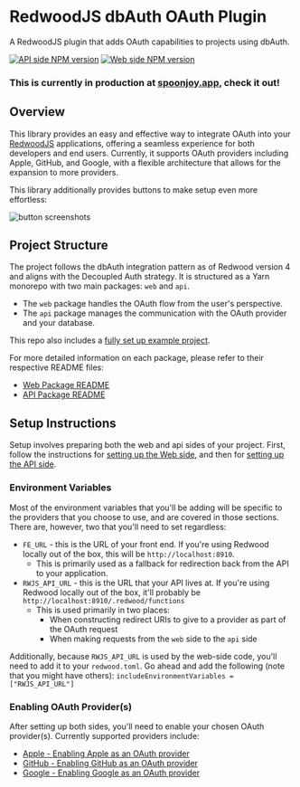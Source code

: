 # RedwoodJS dbAuth OAuth Plugin
A RedwoodJS plugin that adds OAuth capabilities to projects using dbAuth.

[![API side NPM version](https://img.shields.io/npm/v/%40spoonjoy%2Fredwoodjs-dbauth-oauth-api?logo=redwoodjs&label=npm%20-%20api%20side)](https://www.npmjs.com/package/@spoonjoy/redwoodjs-dbauth-oauth-api)
[![Web side NPM version](https://img.shields.io/npm/v/%40spoonjoy%2Fredwoodjs-dbauth-oauth-web?logo=redwoodjs&label=npm%20-%20web%20side)](https://www.npmjs.com/package/@spoonjoy/redwoodjs-dbauth-oauth-web)

### This is currently in production at [spoonjoy.app](https://spoonjoy.app), check it out!

## Overview
This library provides an easy and effective way to integrate OAuth into your [RedwoodJS](https://redwoodjs.com/) applications, offering a seamless experience for both developers and end users. Currently, it supports OAuth providers including Apple, GitHub, and Google, with a flexible architecture that allows for the expansion to more providers.

This library additionally provides buttons to make setup even more effortless:

![button screenshots](https://github.com/spoonjoy/redwoodjs-dbauth-oauth/assets/16390116/ad13882e-3153-49df-bb06-5ffd30e04389)


## Project Structure
The project follows the dbAuth integration pattern as of Redwood version 4 and aligns with the Decoupled Auth strategy. It is structured as a Yarn monorepo with two main packages: `web` and `api`.

- The `web` package handles the OAuth flow from the user's perspective.
- The `api` package manages the communication with the OAuth provider and your database.

This repo also includes a [fully set up example project](https://github.com/spoonjoy/redwoodjs-dbauth-oauth/tree/main/sample-oauth-project).

For more detailed information on each package, please refer to their respective README files:
- [Web Package README](https://github.com/spoonjoy/redwoodjs-dbauth-oauth/tree/main/web)
- [API Package README](https://github.com/spoonjoy/redwoodjs-dbauth-oauth/tree/main/api)

## Setup Instructions
Setup involves preparing both the web and api sides of your project. First, follow the instructions for [setting up the Web side](https://github.com/spoonjoy/redwoodjs-dbauth-oauth/blob/main/web/README.md), and then for [setting up the API side](https://github.com/spoonjoy/redwoodjs-dbauth-oauth/tree/main/api#api-package-for-redwoodjs-dbauth-oauth-plugin).

### Environment Variables
Most of the environment variables that you'll be adding will be specific to the providers that you choose to use, and are covered in those sections. There are, however, two that you'll need to set regardless:
- `FE_URL` - this is the URL of your front end. If you're using Redwood locally out of the box, this will be `http://localhost:8910`.
  - This is primarily used as a fallback for redirection back from the API to your application.
- `RWJS_API_URL` - this is the URL that your API lives at. If you're using Redwood locally out of the box, it'll probably be `http://localhost:8910/.redwood/functions`
  - This is used primarily in two places:
    - When constructing redirect URIs to give to a provider as part of the OAuth request
    - When making requests from the `web` side to the `api` side

Additionally, because `RWJS_API_URL` is used by the web-side code, you'll need to add it to your `redwood.toml`. Go ahead and add the following (note that you might have others):
`includeEnvironmentVariables = ["RWJS_API_URL"]`

### Enabling OAuth Provider(s)
After setting up both sides, you'll need to enable your chosen OAuth provider(s). Currently supported providers include:
- [Apple - Enabling Apple as an OAuth provider](https://github.com/spoonjoy/redwoodjs-dbauth-oauth/wiki/Enabling-Apple-as-an-OAuth-provider)
- [GitHub - Enabling GitHub as an OAuth provider](https://github.com/spoonjoy/redwoodjs-dbauth-oauth/wiki/Enabling-GitHub-as-an-OAuth-provider)
- [Google - Enabling Google as an OAuth provider](https://github.com/spoonjoy/redwoodjs-dbauth-oauth/wiki/Enabling-Google-as-an-OAuth-provider)
